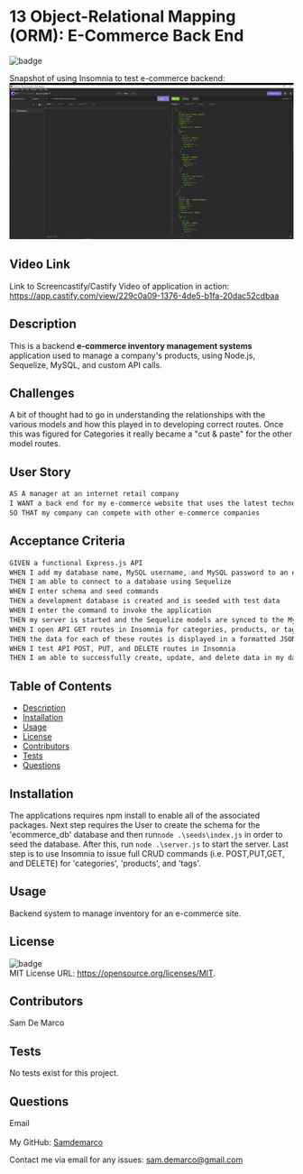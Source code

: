 # 13 Object-Relational Mapping (ORM): E-Commerce Back End

![badge](https://img.shields.io/badge/license-MIT-brightgreen)<br />
  
   Snapshot of using Insomnia to test e-commerce backend:
    <br />
![E-commerce Backend](README_ecommerceBackend.png)

## Video Link

Link to Screencastify/Castify Video of application in action: https://app.castify.com/view/229c0a09-1376-4de5-b1fa-20dac52cdbaa


  ## Description

This is a backend **e-commerce inventory management systems** application used to manage a company's products, using Node.js, Sequelize, MySQL, and custom API calls.

  ## Challenges

A bit of thought had to go in understanding the relationships with the various models and how this played in to developing correct routes. Once this was figured for Categories it really became a "cut & paste" for the other model routes.


## User Story

```md
AS A manager at an internet retail company
I WANT a back end for my e-commerce website that uses the latest technologies
SO THAT my company can compete with other e-commerce companies
```

## Acceptance Criteria

```md
GIVEN a functional Express.js API
WHEN I add my database name, MySQL username, and MySQL password to an environment variable file
THEN I am able to connect to a database using Sequelize
WHEN I enter schema and seed commands
THEN a development database is created and is seeded with test data
WHEN I enter the command to invoke the application
THEN my server is started and the Sequelize models are synced to the MySQL database
WHEN I open API GET routes in Insomnia for categories, products, or tags
THEN the data for each of these routes is displayed in a formatted JSON
WHEN I test API POST, PUT, and DELETE routes in Insomnia
THEN I am able to successfully create, update, and delete data in my database
```

 ## Table of Contents
  - [Description](#description)
  - [Installation](#installation)
  - [Usage](#usage)
  - [License](#license)
  - [Contributors](#contributors)
  - [Tests](#tests)
  - [Questions](#questions)
  ## Installation
   The applications requires npm install to enable all of the associated packages. Next step requires the User to create the schema for the 'ecommerce_db' database and 
   then run```node .\seeds\index.js``` in order to seed the database. After this, run ```node .\server.js``` to start the server. Last step is to use Insomnia to issue 
   full CRUD commands (i.e. POST,PUT,GET, and DELETE) for 'categories', 'products', and 'tags'.
  ## Usage
   Backend system to manage inventory for an e-commerce site.
  ## License
  ![badge](https://img.shields.io/badge/license-MIT-brightgreen)
  <br />
  MIT License URL:   https://opensource.org/licenses/MIT. 
  ## Contributors
   Sam De Marco
  ## Tests
  No tests exist for this project.
  ## Questions
   Email<br />
  <br />
  My GitHub: [Samdemarco](https://github.com/Samdemarco)

  Contact me via email for any issues: sam.demarco@gmail.com<br /><br />

